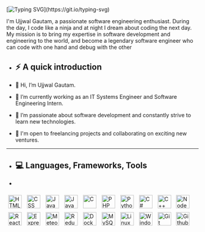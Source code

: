[![Typing SVG](https://readme-typing-svg.demolab.com/?lines=Hello+there!;Welcome+to+my+GitHub+profile!!)](https://git.io/typing-svg)

I'm Ujjwal Gautam, a passionate software engineering enthusiast. During the day, I code like a ninja and at night I dream about coding the next day. My mission is to bring my expertise in software development and engineering to the world, and become a legendary software engineer who can code with one hand and debug with the other

- ## ⚡️ A quick introduction

- 👋 Hi, I’m Ujjwal Gautam.
- 🔭 I’m currently working as an IT Systems Engineer and Software Engineering Intern.
- 🌱 I’m passionate about software development and constantly strive to learn new technologies.
- 💼 I'm open to freelancing projects and collaborating on exciting new ventures.

<hr>

- ## 💻 Languages, Frameworks, Tools

- <p float="left">
<img style="padding:5px;" align="center" alt="HTML" width="35px" src="https://cdn.jsdelivr.net/gh/devicons/devicon/icons/html5/html5-original.svg"/>
<img style="padding:5px;" align="center" alt="CSS" width="35px" src="https://cdn.jsdelivr.net/gh/devicons/devicon/icons/css3/css3-original.svg"/>
<img style="padding:5px;" align="center" alt="JavaScript" width="35px" src="https://cdn.jsdelivr.net/gh/devicons/devicon/icons/javascript/javascript-original.svg"/>
<img style="padding:5px;" align="center" alt="Java" width="35px" src="https://cdn.jsdelivr.net/gh/devicons/devicon/icons/java/java-original.svg"/>
<img style="padding:5px;" align="center" alt="C" width="35px" src="https://cdn.jsdelivr.net/gh/devicons/devicon/icons/c/c-original.svg"/>
<img style="padding:5px;" align="center" alt="PHP" width="35px" src="https://cdn.jsdelivr.net/gh/devicons/devicon/icons/php/php-original.svg"/>
<img style="padding:5px;" align="center" alt="Python" width="35px" src="https://cdn.jsdelivr.net/gh/devicons/devicon/icons/python/python-original.svg"/>
<img style="padding:5px;" align="center" alt="C#" width="35px" src="https://cdn.jsdelivr.net/gh/devicons/devicon/icons/csharp/csharp-original.svg"/>
<img style="padding:5px;" align="center" alt="C++" width="35px" src="https://cdn.jsdelivr.net/gh/devicons/devicon/icons/cplusplus/cplusplus-original.svg"/>
<img style="padding:5px;" align="center" alt="NodeJS" width="35px" src="https://cdn.jsdelivr.net/gh/devicons/devicon/icons/nodejs/nodejs-original.svg"/>
<img style="padding:5px;" align="center" alt="ReactJS" width="35px" src="https://cdn.jsdelivr.net/gh/devicons/devicon/icons/react/react-original.svg"/>
<img style="padding:5px;" align="center" alt="ExpressJS" width="35px" src="https://cdn.jsdelivr.net/gh/devicons/devicon/icons/express/express-original.svg"/>
<img style="padding:5px;" align="center" alt="MeteorJS" width="35px" src="https://cdn.jsdelivr.net/gh/devicons/devicon/icons/meteor/meteor-original.svg"/>
<img style="padding:5px;" align="center" alt="Redux" width="35px" src="https://cdn.jsdelivr.net/gh/devicons/devicon/icons/redux/redux-original.svg"/>
<img style="padding:5px;" align="center" alt="Docker" width="35px" src="https://cdn.jsdelivr.net/gh/devicons/devicon/icons/docker/docker-original.svg"/>
<img style="padding:5px;" align="center" alt="MySQL" width="35px" src="https://cdn.jsdelivr.net/gh/devicons/devicon/icons/mysql/mysql-original.svg"/>
<img style="padding:5px;" align="center" alt="Linux" width="35px" src="https://cdn.jsdelivr.net/gh/devicons/devicon/icons/linux/linux-original.svg"/>
<img style="padding:5px;" align="center" alt="Windows" width="35px" src="https://cdn.jsdelivr.net/gh/devicons/devicon/icons/windows8/windows8-original.svg"/>
<img style="padding:5px;" align="center" alt="Git" width="35px" src="https://cdn.jsdelivr.net/gh/devicons/devicon/icons/git/git-original.svg"/>
<img style="padding:5px;" align="center" alt="Github" width="35px" src="https://cdn.jsdelivr.net/gh/devicons/devicon/icons/github/github-original.svg"/>
</p>


<!---
ujjwalrg/ujjwalrg is a ✨ special ✨ repository because its `README.md` (this file) appears on your GitHub profile.
You can click the Preview link to take a look at your changes.
--->

